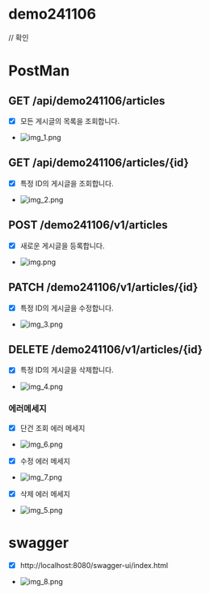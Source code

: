 # demo241106
// 확인
# PostMan
##  GET /api/demo241106/articles
- [x]  모든 게시글의 목록을 조회합니다.
- ![img_1.png](img_1.png)

##  GET /api/demo241106/articles/{id}
- [x]  특정 ID의 게시글을 조회합니다.
- ![img_2.png](img_2.png)

##   POST /demo241106/v1/articles
- [x]  새로운 게시글을 등록합니다.
- ![img.png](img.png)

##   PATCH /demo241106/v1/articles/{id}
- [x]  특정 ID의 게시글을 수정합니다.
- ![img_3.png](img_3.png)

## DELETE /demo241106/v1/articles/{id}
- [x]  특정 ID의 게시글을 삭제합니다.
- ![img_4.png](img_4.png)

### 에러메세지
- [x] 단건 조회 에러 메세지
- ![img_6.png](img_6.png)

- [x] 수정 에러 메세지
- ![img_7.png](img_7.png)

- [x] 삭제 에러 메세지
- ![img_5.png](img_5.png)

# swagger
- [x] http://localhost:8080/swagger-ui/index.html
- ![img_8.png](img_8.png)